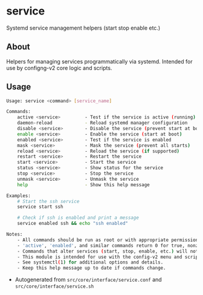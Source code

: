 # service
Systemd service management helpers (start stop enable etc.)

## About
Helpers for managing services programmatically via systemd. Intended for use by configng-v2 core logic and scripts.

## Usage
~~~bash
Usage: service <command> [service_name]

Commands:
	active <service>         - Test if the service is active (running)
	daemon-reload            - Reload systemd manager configuration
	disable <service>        - Disable the service (prevent start at boot)
	enable <service>         - Enable the service (start at boot)
	enabled <service>        - Test if the service is enabled
	mask <service>           - Mask the service (prevent all starts)
	reload <service>         - Reload the service (if supported)
	restart <service>        - Restart the service
	start <service>          - Start the service
	status <service>         - Show status for the service
	stop <service>           - Stop the service
	unmask <service>         - Unmask the service
	help                     - Show this help message

Examples:
	# Start the ssh service
	service start ssh

	# Check if ssh is enabled and print a message
	service enabled ssh && echo "ssh enabled"

Notes:
	- All commands should be run as root or with appropriate permissions.
	- 'active', 'enabled', and similar commands return 0 for true, nonzero for false.
	- Commands that alter services (start, stop, enable, etc.) will not execute inside containers if systemd is not running.
	- This module is intended for use with the config-v2 menu and scripts.
	- See systemctl(1) for additional options and details.
	- Keep this help message up to date if commands change.
~~~

- Autogenerated from `src/core/interface/service.conf` and `src/core/interface/service.sh`
